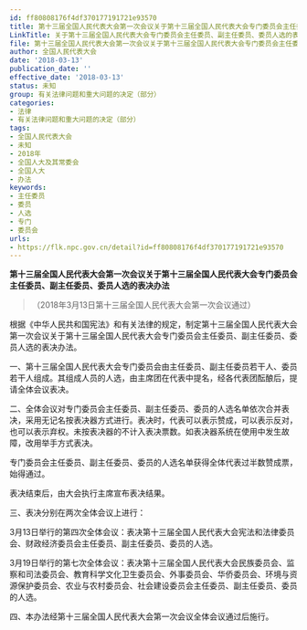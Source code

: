```yaml
---
id: ff80808176f4df370177191721e93570
title: 第十三届全国人民代表大会第一次会议关于第十三届全国人民代表大会专门委员会主任委员、副主任委员、委员人选的表决办法
LinkTitle: 关于第十三届全国人民代表大会专门委员会主任委员、副主任委员、委员人选的表决办法
file: 第十三届全国人民代表大会第一次会议关于第十三届全国人民代表大会专门委员会主任委员、副主任委员、委员人选的表决办法_ff80808176f4df370177191721e93570.docx
author: 全国人民代表大会
date: '2018-03-13'
publication_date: ''
effective_date: '2018-03-13'
status: 未知
group: 有关法律问题和重大问题的决定（部分）
categories:
- 法律
- 有关法律问题和重大问题的决定（部分）
tags:
- 全国人民代表大会
- 未知
- 2018年
- 全国人大及其常委会
- 全国人大
- 办法
keywords:
- 主任委员
- 委员
- 人选
- 专门
- 委员会
urls:
- https://flk.npc.gov.cn/detail?id=ff80808176f4df370177191721e93570
---
```


**第十三届全国人民代表大会第一次会议关于第十三届全国人民代表大会专门委员会主任委员、副主任委员、委员人选的表决办法**

> （2018年3月13日第十三届全国人民代表大会第一次会议通过）

根据《中华人民共和国宪法》和有关法律的规定，制定第十三届全国人民代表大会第一次会议关于第十三届全国人民代表大会专门委员会主任委员、副主任委员、委员人选的表决办法。

一、第十三届全国人民代表大会专门委员会由主任委员、副主任委员若干人、委员若干人组成。其组成人员的人选，由主席团在代表中提名，经各代表团酝酿后，提请全体会议表决。

二、全体会议对专门委员会主任委员、副主任委员、委员的人选名单依次合并表决，采用无记名按表决器方式进行。表决时，代表可以表示赞成，可以表示反对，也可以表示弃权。未按表决器的不计入表决票数。如表决器系统在使用中发生故障，改用举手方式表决。

专门委员会主任委员、副主任委员、委员的人选名单获得全体代表过半数赞成票，始得通过。

表决结束后，由大会执行主席宣布表决结果。

三、表决分别在两次全体会议上进行：

3月13日举行的第四次全体会议：表决第十三届全国人民代表大会宪法和法律委员会、财政经济委员会主任委员、副主任委员、委员的人选。

3月19日举行的第七次全体会议：表决第十三届全国人民代表大会民族委员会、监察和司法委员会、教育科学文化卫生委员会、外事委员会、华侨委员会、环境与资源保护委员会、农业与农村委员会、社会建设委员会主任委员、副主任委员、委员的人选。

四、本办法经第十三届全国人民代表大会第一次会议全体会议通过后施行。
